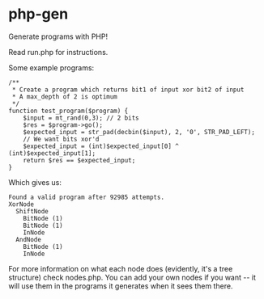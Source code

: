 php-gen
=======

Generate programs with PHP!

Read run.php for instructions.

Some example programs:

    /**
     * Create a program which returns bit1 of input xor bit2 of input
     * A max_depth of 2 is optimum
     */
    function test_program($program) {
        $input = mt_rand(0,3); // 2 bits
        $res = $program->go();
        $expected_input = str_pad(decbin($input), 2, '0', STR_PAD_LEFT);
        // We want bits xor'd
        $expected_input = (int)$expected_input[0] ^ (int)$expected_input[1];
        return $res == $expected_input;
    }

Which gives us:
    
    Found a valid program after 92985 attempts.
    XorNode
      ShiftNode
        BitNode (1)
        BitNode (1)
        InNode
      AndNode
        BitNode (1)
        InNode

For more information on what each node does (evidently, it's a tree structure) check nodes.php.
You can add your own nodes if you want -- it will use them in the programs it generates when it sees them there.
